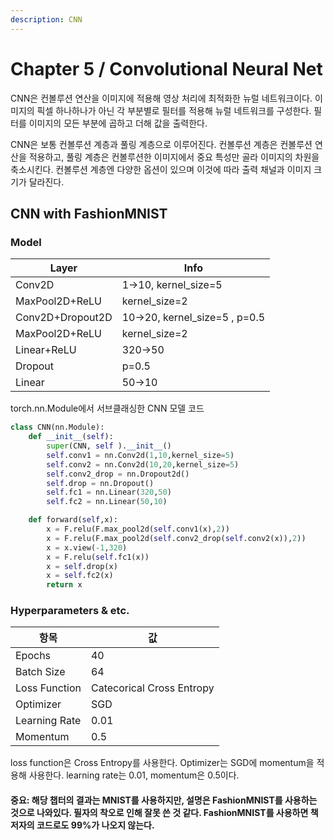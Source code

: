```yaml
---
description: CNN
---
```


# Chapter 5 / Convolutional Neural Net

CNN은 컨볼루션 연산을 이미지에 적용해 영상 처리에 최적화한 뉴럴 네트워크이다. 이미지의 픽셀 하나하나가 아닌 각 부분별로 필터를 적용해 뉴럴 네트워크를 구성한다. 필터를 이미지의 모든 부분에 곱하고 더해 값을 출력한다.&#x20;

CNN은 보통 컨볼루션 계층과 풀링 계층으로 이루어진다. 컨볼루션 계층은 컨볼루션 연산을 적용하고, 풀링 계층은 컨볼루션한 이미지에서 중요 특성만 골라 이미지의 차원을 축소시킨다. 컨볼루션 계층엔 다양한 옵션이 있으며 이것에 따라 출력 채널과 이미지 크기가 달라진다.

## CNN with FashionMNIST

### Model

| Layer            | Info                           |
| ---------------- | ------------------------------ |
| Conv2D           | 1->10, kernel\_size=5          |
| MaxPool2D+ReLU   | kernel\_size=2                 |
| Conv2D+Dropout2D | 10->20, kernel\_size=5 , p=0.5 |
| MaxPool2D+ReLU   | kernel\_size=2                 |
| Linear+ReLU      | 320->50                        |
| Dropout          | p=0.5                          |
| Linear           | 50->10                         |

torch.nn.Module에서 서브클래싱한 CNN 모델 코드

```python
class CNN(nn.Module):
    def __init__(self):
        super(CNN, self ).__init__()
        self.conv1 = nn.Conv2d(1,10,kernel_size=5)
        self.conv2 = nn.Conv2d(10,20,kernel_size=5)
        self.conv2_drop = nn.Dropout2d()
        self.drop = nn.Dropout()
        self.fc1 = nn.Linear(320,50)
        self.fc2 = nn.Linear(50,10)

    def forward(self,x):
        x = F.relu(F.max_pool2d(self.conv1(x),2))
        x = F.relu(F.max_pool2d(self.conv2_drop(self.conv2(x)),2))
        x = x.view(-1,320)
        x = F.relu(self.fc1(x))
        x = self.drop(x)
        x = self.fc2(x)
        return x
```

### Hyperparameters & etc.

| 항목            | 값                         |
| ------------- | ------------------------- |
| Epochs        | 40                        |
| Batch Size    | 64                        |
| Loss Function | Catecorical Cross Entropy |
| Optimizer     | SGD                       |
| Learning Rate | 0.01                      |
| Momentum      | 0.5                       |

loss function은 Cross Entropy를 사용한다. Optimizer는 SGD에 momentum을 적용해 사용한다. learning rate는 0.01, momentum은 0.5이다.

#### **중요: 해당 챕터의 결과는 MNIST를 사용하지만, 설명은 FashionMNIST를 사용하는 것으로 나와있다. 필자의 착오로 인해 잘못 쓴 것 같다. FashionMNIST를 사용하면 책 저자의 코드로도 99%가 나오지 않는다.**&#x20;



